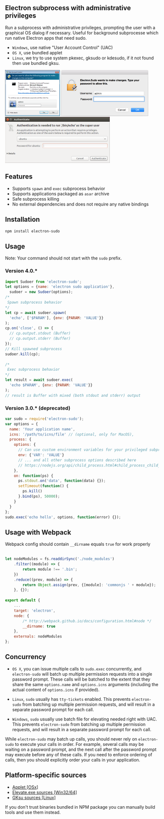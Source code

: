 ## Electron subprocess with administrative privileges

Run a subprocess with administrative privileges, prompting the user with a graphical OS dialog if necessary. Useful for background subprocesse which run native Electron apps that need sudo.

- `Windows`, use native "User Account Control" (UAC)
- `OS X`, use bundled applet
- `Linux`, we try to use system pkexec, gksudo or kdesudo, if it not found then use bundled gksu.

<img height="150px" src="./src/assets/win32.png">
<img height="150px" src="./src/assets/osx.png">
<img height="150px" src="./src/assets/linux.png">

## Features
  - Supports ```spawn``` and ```exec``` subprocess behavior
  - Supports applications packaged as ```asar``` archive
  - Safe subprocess killing
  - No external dependencies and does not require any native bindings

## Installation
```
npm install electron-sudo
```

## Usage
Note: Your command should not start with the `sudo` prefix.

### Version 4.0.*
```js
import Sudoer from 'electron-sudo';
let options = {name: 'electron sudo application'},
  sudoer = new Sudoer(options);
/*
 Spawn subprocess behavior
*/
let cp = await sudoer.spawn(
  'echo', ['$PARAM'], {env: {PARAM: 'VALUE'}}
);
cp.on('close', () => {
  // cp.output.stdout (Buffer)
  // cp.output.stderr (Buffer)
});
// Kill spawned subprocess
sudoer.kill(cp);

/*
 Exec subprocess behavior
*/
let result = await sudoer.exec(
  'echo $PARAM', {env: {PARAM: 'VALUE'}}
);
// result is Buffer with mixed (both stdout and stderr) output
```

### Version 3.0.* (deprecated)
```js
var sudo = require('electron-sudo');
var options = {
  name: 'Your application name',
  icns: '/path/to/icns/file' // (optional, only for MacOS),
  process: {
    options: {
      // Can use custom environment variables for your privileged subprocess
      env: {'VAR': 'VALUE'}
      // ... and all other subprocess options described here
      // https://nodejs.org/api/child_process.html#child_process_child_process_exec_command_options_callback
    },
    on: function(ps) {
      ps.stdout.on('data', function(data) {});
      setTimeout(function() {
        ps.kill()
      }.bind(ps), 50000);
    }
  }
};
sudo.exec('echo hello', options, function(error) {});
```

## Usage with Webpack

Webpack config should contain ```__dirname``` equals ```true``` for work properly

```js

let nodeModules = fs.readdirSync('./node_modules')
    .filter((module) => {
        return module !== '.bin';
    })
    .reduce((prev, module) => {
        return Object.assign(prev, {[module]: 'commonjs ' + module});
    }, {});

export default {
    ...
    target: 'electron',
    node: {
        /* http://webpack.github.io/docs/configuration.html#node */
        __dirname: true
    },
    externals: nodeModules
};
```

## Concurrency

- ```OS X```, you can issue multiple calls to `sudo.exec` concurrently, and `electron-sudo` will batch up multiple permission requests into a single password prompt. These calls will be batched to the extent that they share the same `options.name` and `options.icns` arguments (including the actual content of `options.icns` if provided).

- ```Linux```, `sudo` usually has `tty-tickets` enabled. This prevents `electron-sudo` from batching up multiple permission requests, and will result in a separate password prompt for each call.

- ```Windows```, `sudo` usually use batch file for elevating needed right with UAC. This prevents `electron-sudo` from batching up multiple permission requests, and will result in a separate password prompt for each call.

While `electron-sudo` may batch up calls, you should never rely on `electron-sudo` to execute your calls in order. For example, several calls may be waiting on a password prompt, and the next call after the password prompt may execute before any of these calls. If you need to enforce ordering of calls, then you should explicitly order your calls in your application.

## Platform-specific sources

- [Applet [OSx]](https://github.com/automation-stack/electron-sudo/tree/master/darwin/applet.app/Contents)
- [Elevate.exe sources [Win32/64]](https://github.com/automation-stack/electron-sudo/tree/master/win32/src)
- [GKsu sources [Linux]](https://github.com/automation-stack/electron-sudo/tree/master/linux)

If you don't trust binaries bundled in NPM package you can manually build tools and use them instead.
